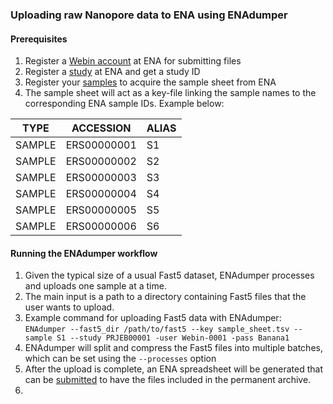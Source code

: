 ### Uploading raw Nanopore data to ENA using ENAdumper

#### Prerequisites
1. Register a [Webin account](https://ena-docs.readthedocs.io/en/latest/submit/general-guide/registration.html) at ENA for submitting files
2. Register a [study](https://ena-docs.readthedocs.io/en/latest/submit/study.html) at ENA and get a study ID
3. Register your [samples](https://ena-docs.readthedocs.io/en/latest/submit/samples.html) to acquire the sample sheet from ENA
4. The sample sheet will act as a key-file linking the sample names to the corresponding ENA sample IDs. Example below:

| TYPE | ACCESSION | ALIAS |
| --- | --- | --- |
| SAMPLE | ERS00000001 | S1 |
| SAMPLE | ERS00000002 | S2 |
| SAMPLE | ERS00000003 | S3 |
| SAMPLE | ERS00000004 | S4 |
| SAMPLE | ERS00000005 | S5 |
| SAMPLE | ERS00000006 | S6 |

#### Running the ENAdumper workflow
1. Given the typical size of a usual Fast5 dataset, ENAdumper processes and uploads one sample at a time.
2. The main input is a path to a directory containing Fast5 files that the user wants to upload.
3. Example command for uploading Fast5 data with ENAdumper: <br/>
`ENAdumper --fast5_dir /path/to/fast5 --key sample_sheet.tsv --sample S1 --study PRJEB00001 -user Webin-0001 -pass Banana1`
4. ENAdumper will split and compress the Fast5 files into multiple batches, which can be set using the `--processes` option
5. After the upload is complete, an ENA spreadsheet will be generated that can be [submitted](https://ena-docs.readthedocs.io/en/latest/submit/reads/interactive.html#step-3-submit-the-template-spreadsheet) to have the files included in the permanent archive.
6. 
